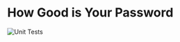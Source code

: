 # How Good is Your Password

![Unit Tests](https://github.com/matte29/hgyp/workflows/Unit%20Tests/badge.svg)
